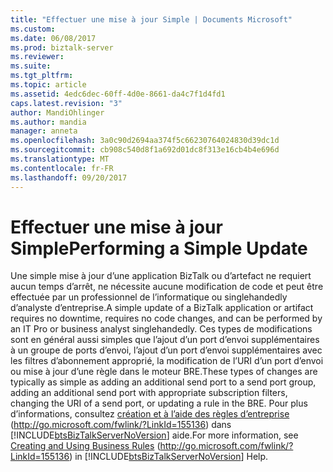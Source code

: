 ```yaml
---
title: "Effectuer une mise à jour Simple | Documents Microsoft"
ms.custom: 
ms.date: 06/08/2017
ms.prod: biztalk-server
ms.reviewer: 
ms.suite: 
ms.tgt_pltfrm: 
ms.topic: article
ms.assetid: 4edc6dec-60ff-4d0e-8661-da4c7f1d4fd1
caps.latest.revision: "3"
author: MandiOhlinger
ms.author: mandia
manager: anneta
ms.openlocfilehash: 3a0c90d2694aa374f5c66230764024830d39dc1d
ms.sourcegitcommit: cb908c540d8f1a692d01dc8f313e16cb4b4e696d
ms.translationtype: MT
ms.contentlocale: fr-FR
ms.lasthandoff: 09/20/2017
---
```

# <a name="performing-a-simple-update"></a><span data-ttu-id="5d2ac-102">Effectuer une mise à jour Simple</span><span class="sxs-lookup"><span data-stu-id="5d2ac-102">Performing a Simple Update</span></span>
<span data-ttu-id="5d2ac-103">Une simple mise à jour d’une application BizTalk ou d’artefact ne requiert aucun temps d’arrêt, ne nécessite aucune modification de code et peut être effectuée par un professionnel de l’informatique ou singlehandedly d’analyste d’entreprise.</span><span class="sxs-lookup"><span data-stu-id="5d2ac-103">A simple update of a BizTalk application or artifact requires no downtime, requires no code changes, and can be performed by an IT Pro or business analyst singlehandedly.</span></span> <span data-ttu-id="5d2ac-104">Ces types de modifications sont en général aussi simples que l’ajout d’un port d’envoi supplémentaires à un groupe de ports d’envoi, l’ajout d’un port d’envoi supplémentaires avec les filtres d’abonnement approprié, la modification de l’URI d’un port d’envoi ou mise à jour d’une règle dans le moteur BRE.</span><span class="sxs-lookup"><span data-stu-id="5d2ac-104">These types of changes are typically as simple as adding an additional send port to a send port group, adding an additional send port with appropriate subscription filters, changing the URI of a send port, or updating a rule in the BRE.</span></span> <span data-ttu-id="5d2ac-105">Pour plus d’informations, consultez [création et à l’aide des règles d’entreprise](http://go.microsoft.com/fwlink/?LinkId=155136) (http://go.microsoft.com/fwlink/?LinkId=155136) dans [!INCLUDE[btsBizTalkServerNoVersion](../includes/btsbiztalkservernoversion-md.md)] aide.</span><span class="sxs-lookup"><span data-stu-id="5d2ac-105">For more information, see [Creating and Using Business Rules](http://go.microsoft.com/fwlink/?LinkId=155136) (http://go.microsoft.com/fwlink/?LinkId=155136) in [!INCLUDE[btsBizTalkServerNoVersion](../includes/btsbiztalkservernoversion-md.md)] Help.</span></span>